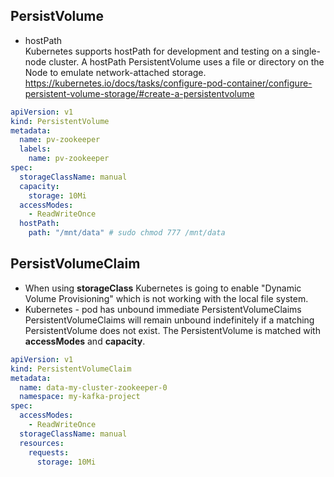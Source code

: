 ## PersistVolume  
- hostPath  
Kubernetes supports hostPath for development and testing on a single-node cluster. A hostPath PersistentVolume uses a file or directory on the Node to emulate network-attached storage.  
https://kubernetes.io/docs/tasks/configure-pod-container/configure-persistent-volume-storage/#create-a-persistentvolume  
```yaml
apiVersion: v1
kind: PersistentVolume
metadata:
  name: pv-zookeeper
  labels:
    name: pv-zookeeper
spec:
  storageClassName: manual
  capacity:
    storage: 10Mi
  accessModes:
    - ReadWriteOnce
  hostPath:
    path: "/mnt/data" # sudo chmod 777 /mnt/data
```
## PersistVolumeClaim
- When using **storageClass** Kubernetes is going to enable "Dynamic Volume Provisioning" which is not working with the local file system.
- Kubernetes - pod has unbound immediate PersistentVolumeClaims  
PersistentVolumeClaims will remain unbound indefinitely if a matching PersistentVolume does not exist. The PersistentVolume is matched with **accessModes** and **capacity**.  
```yaml
apiVersion: v1
kind: PersistentVolumeClaim
metadata:
  name: data-my-cluster-zookeeper-0
  namespace: my-kafka-project
spec:
  accessModes:
    - ReadWriteOnce
  storageClassName: manual
  resources:
    requests:
      storage: 10Mi
```

